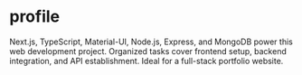 # profile
Next.js, TypeScript, Material-UI, Node.js, Express, and MongoDB power this web development project. Organized tasks cover frontend setup, backend integration, and API establishment. Ideal for a full-stack portfolio website.
